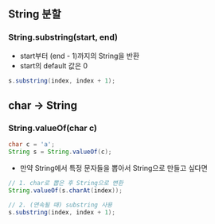 ## String 분할
### String.substring(start, end)
- start부터 (end - 1)까지의 String을 반환
- start의 default 값은 0
```java
s.substring(index, index + 1);
```

## char -> String
### String.valueOf(char c)
```java
char c = 'a';
String s = String.valueOf(c);
```
- 만약 String에서 특정 문자들을 뽑아서 String으로 만들고 싶다면
```java
// 1. char로 뽑은 후 String으로 변환
String.valueOf(s.charAt(index));

// 2. (연속될 때) substring 사용
s.substring(index, index + 1);
```